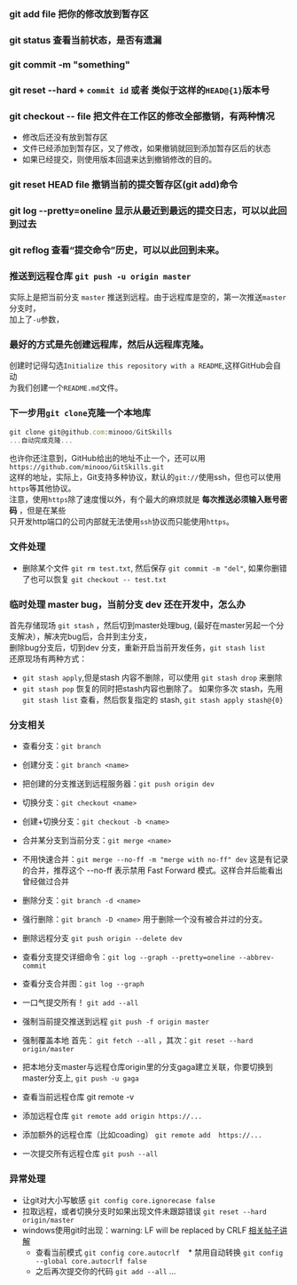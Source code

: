 ### git add file 把你的修改放到暂存区
### git status 查看当前状态，是否有遗漏
### git commit -m "something" 
### git reset --hard + `commit id` 或者 类似于这样的`HEAD@{1}`版本号
### git checkout -- file 把文件在工作区的修改全部撤销，有两种情况
- 修改后还没有放到暂存区
- 文件已经添加到暂存区，又了修改，如果撤销就回到添加暂存区后的状态
- 如果已经提交，则使用版本回退来达到撤销修改的目的。

### git reset HEAD file 撤销当前的提交暂存区(git add)命令
### git log --pretty=oneline 显示从最近到最远的提交日志，可以以此回到过去
### git reflog 查看“提交命令”历史，可以以此回到未来。


### 推送到远程仓库 `git push -u origin master`
实际上是把当前分支 `master` 推送到远程。由于远程库是空的，第一次推送`master`分支时，  
加上了`-u`参数，

### 最好的方式是先创建远程库，然后从远程库克隆。
创建时记得勾选`Initialize this repository with a README`,这样GitHub会自动  
为我们创建一个`README.md`文件。

### 下一步用`git clone`克隆一个本地库
```js
git clone git@github.com:minooo/GitSkills
...自动完成克隆...
```
也许你还注意到，GitHub给出的地址不止一个，还可以用`https://github.com/minooo/GitSkills.git`  
这样的地址，实际上，Git支持多种协议，默认的`git://`使用ssh，但也可以使用`https`等其他协议。  
注意，使用`https`除了速度慢以外，有个最大的麻烦就是 **每次推送必须输入账号密码** ，但是在某些  
只开发http端口的公司内部就无法使用`ssh`协议而只能使用`https`。

### 文件处理
- 删除某个文件 `git rm test.txt`, 然后保存 `git commit -m "del"`, 如果你删错了也可以恢复 `git checkout -- test.txt`

### 临时处理 master bug，当前分支 dev 还在开发中，怎么办
首先存储现场 `git stash` ，然后切到master处理bug, (最好在master另起一个分支解决），解决完bug后，合并到主分支，  
删除bug分支后，切到dev 分支，重新开启当前开发任务，`git stash list`     
还原现场有两种方式：
- `git stash apply`,但是stash 内容不删除，可以使用 `git stash drop` 来删除
- `git stash pop` 恢复的同时把stash内容也删除了。
如果你多次 stash，先用 `git stash list` 查看，然后恢复指定的 stash, `git stash apply stash@{0}`

### 分支相关
- 查看分支：`git branch`
- 创建分支：`git branch <name>`
- 把创建的分支推送到远程服务器：`git push origin dev`
- 切换分支：`git checkout <name>`
- 创建+切换分支：`git checkout -b <name>`
- 合并某分支到当前分支：`git merge <name>`
- 不用快速合并：`git merge --no-ff -m "merge with no-ff" dev` 这是有记录的合并，推荐这个 --no-ff 表示禁用 Fast Forward 模式。这样合并后能看出曾经做过合并
- 删除分支：`git branch -d <name>`
- 强行删除：`git branch -D <name>` 用于删除一个没有被合并过的分支。
- 删除远程分支 `git push origin --delete dev`
- 查看分支提交详细命令：`git log --graph --pretty=oneline --abbrev-commit`
- 查看分支合并图：`git log --graph`
- 一口气提交所有！ `git add --all`
- 强制当前提交推送到远程 `git push -f origin master`  
- 强制覆盖本地 首先： `git fetch --all` ，其次：`git reset --hard origin/master` 
- 把本地分支master与远程仓库origin里的分支gaga建立关联，你要切换到master分支上, `git push -u gaga`

- 查看当前远程仓库 git remote -v
- 添加远程仓库 `git remote add origin https://...`
- 添加额外的远程仓库（比如coading） `git remote add  https://...`
- 一次提交所有远程仓库 `git push --all`

### 异常处理
* 让git对大小写敏感 `git config core.ignorecase false `
* 拉取远程，或者切换分支时如果出现文件未跟踪错误 `git reset --hard origin/master`
* windows使用git时出现：warning: LF will be replaced by CRLF [相关帖子讲解](https://stackoverflow.com/questions/5834014/lf-will-be-replaced-by-crlf-in-git-what-is-that-and-is-it-important)
    * 查看当前模式 `git config core.autocrlf`
    * 禁用自动转换 `git config --global core.autocrlf false`
    * 之后再次提交你的代码 `git add --all` ...
